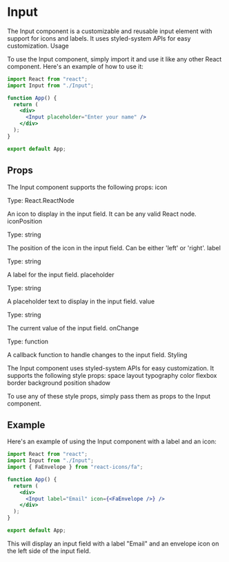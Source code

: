 # Input

The Input component is a customizable and reusable input element with support for icons and labels. It uses styled-system APIs for easy customization.
Usage

To use the Input component, simply import it and use it like any other React component. Here's an example of how to use it:

```jsx
import React from "react";
import Input from "./Input";

function App() {
  return (
    <div>
      <Input placeholder="Enter your name" />
    </div>
  );
}

export default App;
```

## Props

The Input component supports the following props:
icon

Type: React.ReactNode

An icon to display in the input field. It can be any valid React node.
iconPosition

Type: string

The position of the icon in the input field. Can be either 'left' or 'right'.
label

Type: string

A label for the input field.
placeholder

Type: string

A placeholder text to display in the input field.
value

Type: string

The current value of the input field.
onChange

Type: function

A callback function to handle changes to the input field.
Styling

The Input component uses styled-system APIs for easy customization. It supports the following style props:
space
layout
typography
color
flexbox
border
background
position
shadow

To use any of these style props, simply pass them as props to the Input component.

## Example

Here's an example of using the Input component with a label and an icon:

```jsx
import React from "react";
import Input from "./Input";
import { FaEnvelope } from "react-icons/fa";

function App() {
  return (
    <div>
      <Input label="Email" icon={<FaEnvelope />} />
    </div>
  );
}

export default App;
```

This will display an input field with a label "Email" and an envelope icon on the left side of the input field.

